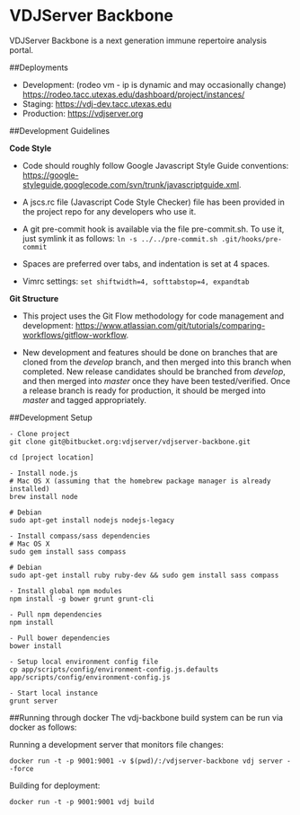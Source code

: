 VDJServer Backbone
===================

VDJServer Backbone is a next generation immune repertoire analysis portal.

##Deployments

 * Development: (rodeo vm - ip is dynamic and may occasionally change) <https://rodeo.tacc.utexas.edu/dashboard/project/instances/>
 * Staging: <https://vdj-dev.tacc.utexas.edu>
 * Production: <https://vdjserver.org>

##Development Guidelines

**Code Style**

 * Code should roughly follow Google Javascript Style Guide conventions: <https://google-styleguide.googlecode.com/svn/trunk/javascriptguide.xml>.

 * A jscs.rc file (Javascript Code Style Checker) file has been provided in the project repo for any developers who use it.

 * A git pre-commit hook is available via the file pre-commit.sh. To use it, just symlink it as follows: ```ln -s ../../pre-commit.sh .git/hooks/pre-commit```

 * Spaces are preferred over tabs, and indentation is set at 4 spaces.  

 *  Vimrc settings: ```set shiftwidth=4, softtabstop=4, expandtab```


**Git Structure**

 * This project uses the Git Flow methodology for code management and development: <https://www.atlassian.com/git/tutorials/comparing-workflows/gitflow-workflow>.

 * New development and features should be done on branches that are cloned from the *develop* branch, and then merged into this branch when completed. New release candidates should be branched from *develop*, and then merged into *master* once they have been tested/verified. Once a release branch is ready for production, it should be merged into *master* and tagged appropriately.

##Development Setup

```
- Clone project
git clone git@bitbucket.org:vdjserver/vdjserver-backbone.git

cd [project location]

- Install node.js
# Mac OS X (assuming that the homebrew package manager is already installed)
brew install node

# Debian
sudo apt-get install nodejs nodejs-legacy

- Install compass/sass dependencies
# Mac OS X 
sudo gem install sass compass

# Debian 
sudo apt-get install ruby ruby-dev && sudo gem install sass compass

- Install global npm modules
npm install -g bower grunt grunt-cli

- Pull npm dependencies
npm install

- Pull bower dependencies
bower install

- Setup local environment config file
cp app/scripts/config/environment-config.js.defaults app/scripts/config/environment-config.js

- Start local instance
grunt server
```

##Running through docker
The vdj-backbone build system can be run via docker as follows:

Running a development server that monitors file changes:
```
docker run -t -p 9001:9001 -v $(pwd)/:/vdjserver-backbone vdj server --force
```

Building for deployment:
```
docker run -t -p 9001:9001 vdj build
```
